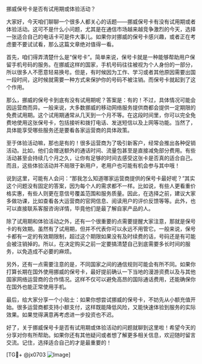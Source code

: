 挪威保号卡是否有试用期或体验活动？

大家好，今天咱们聊聊一个很多人都关心的话题——挪威保号卡有没有试用期或者体验活动。这可不是什么小问题，尤其是在通信市场越来越竞争激烈的今天，选择一张适合自己的电话卡可是件大事儿。如果你对挪威的保号卡感兴趣，或者正在考虑要不要试试看，那么这篇文章绝对值得一看。

首先，咱们得弄清楚什么是“保号卡”。简单来说，保号卡就是一种能够帮助用户保留手机号码的服务。在挪威这样的国家，手机号码往往被视为个人身份的一部分，所以很多人不愿意轻易换号。但是，有时候因为工作、学习或者其他原因需要出国一段时间，这时候就需要一种方式来保护你的号码不被注销。而保号卡就起到了这个作用。

那么，挪威的保号卡到底有没有试用期呢？答案是：有的！不过，具体情况可能会因运营商而异。一般来说，大多数挪威的移动网络服务提供商都会提供一定期限的免费试用期。这个试用期通常从几天到一个月不等。在这段时间里，你可以完全免费地使用这张保号卡，包括接听和拨打电话、发送短信以及上网等功能。当然了，具体能享受哪些服务还是要看各家运营商的具体政策。

至于体验活动嘛，那也是有的！很多运营商为了吸引新客户，经常会推出各种促销活动。比如，他们会赠送额外的通话时间、流量包甚至是直接减免部分费用。有些活动甚至会持续几个月之久，让你有足够的时间去感受这张卡是否真的适合自己。而且，这些体验活动并不局限于新用户，老用户也可能有机会参与其中哦！

说到这里，可能有人会问：“那我怎么知道哪家运营商提供的保号卡最好呢？”其实这个问题没有固定的答案，因为每个人的需求都不一样。比如说，有些人更看重价格实惠，有些人则更在意信号覆盖范围和服务质量。因此，在选择之前，建议大家多做功课，比如查看各大运营商的官网信息、阅读用户的评价反馈等等。此外，也可以直接联系客服咨询详情，毕竟他们是最了解自家产品的人。

除了试用期和体验活动之外，还有一个很重要的点需要提醒大家注意，那就是保号卡的有效期。虽然有了试用期，但并不代表你可以永远不用管它。一般来说，保号卡都有一定的有效期限制，超过这个期限如果没有及时续费的话，号码还是有可能会被注销掉的。所以，在决定购买之前一定要搞清楚自己到底需要多长时间的服务，以免造成不必要的麻烦。

另外，还有一点需要注意的是，不同国家之间的通信规则可能会有所不同。如果你打算长期在国外使用挪威的保号卡，最好提前确认一下当地的漫游资费以及与其他国家网络运营商的合作情况。这样不仅可以避免高昂的国际通话费用，还能确保你在国外也能正常使用手机。

最后，给大家分享一个小贴士：如果你想尝试挪威的保号卡，不妨先从小额充值开始。很多运营商都支持小额支付，这样既能降低风险，又能快速体验到服务的实际效果。如果觉得满意再考虑进一步投资也不迟。

好了，关于挪威保号卡是否有试用期或体验活动的问题就聊到这里啦！希望今天的分享对你有所帮助。如果你还有其他疑问或者想了解更多相关信息，欢迎随时留言交流。记住，选择适合自己的才是最重要的！

[TG💪+ @jx0703 ![Image](https://github.com/user-attachments/assets/dbca1d08-cadb-493c-b0ec-ad6f7a83f270)]